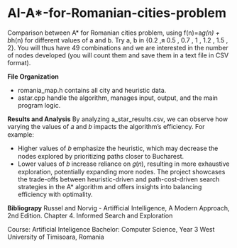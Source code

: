 # AI-A*-for-Romanian-cities-problem
Comparison between A* for Romanian cities problem, using f(n)=a*g(n) + b*h(n) for different values of a and b. Try a, b in {0.2 ,я 0.5 , 0.7 , 1 , 1.2 , 1.5 , 2}. You will thus have 49 combinations and we are interested in the number of nodes developed (you will count them and save them in a text file in CSV format).

**File Organization**
- romania_map.h contains all city and heuristic data.
- astar.cpp handle the algorithm, manages input, output, and the main program logic.

**Results and Analysis**
By analyzing a_star_results.csv, we can observe how varying the values of 
𝑎 and 𝑏 impacts the algorithm’s efficiency. For example:
- Higher values of 𝑏 emphasize the heuristic, which may decrease the nodes explored by prioritizing paths closer to Bucharest.
- Lower values of 𝑏 increase reliance on 𝑔(𝑛), resulting in more exhaustive exploration, potentially expanding more nodes.
The project showcases the trade-offs between heuristic-driven and path-cost-driven search strategies in the A* algorithm and offers insights into balancing efficiency with optimality.

**Bibliograpy**
Russel and Norvig - Artifficial Intelligence, A Modern Approach, 2nd Edition. 
Chapter 4. Informed Search and Exploration 

Course: Artificial Inteligence
Bachelor: Computer Science, Year 3
West University of Timisoara, Romania

